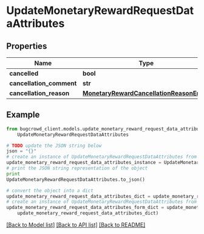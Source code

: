 # UpdateMonetaryRewardRequestDataAttributes


## Properties

Name | Type | Description | Notes
------------ | ------------- | ------------- | -------------
**cancelled** | **bool** |  | 
**cancellation_comment** | **str** |  | [optional] 
**cancellation_reason** | [**MonetaryRewardCancellationReasonEnum**](MonetaryRewardCancellationReasonEnum.md) |  | 

## Example

```python
from bugcrowd_client.models.update_monetary_reward_request_data_attributes import
    UpdateMonetaryRewardRequestDataAttributes

# TODO update the JSON string below
json = "{}"
# create an instance of UpdateMonetaryRewardRequestDataAttributes from a JSON string
update_monetary_reward_request_data_attributes_instance = UpdateMonetaryRewardRequestDataAttributes.from_json(json)
# print the JSON string representation of the object
print
UpdateMonetaryRewardRequestDataAttributes.to_json()

# convert the object into a dict
update_monetary_reward_request_data_attributes_dict = update_monetary_reward_request_data_attributes_instance.to_dict()
# create an instance of UpdateMonetaryRewardRequestDataAttributes from a dict
update_monetary_reward_request_data_attributes_form_dict = update_monetary_reward_request_data_attributes.from_dict(
    update_monetary_reward_request_data_attributes_dict)
```
[[Back to Model list]](../README.md#documentation-for-models) [[Back to API list]](../README.md#documentation-for-api-endpoints) [[Back to README]](../README.md)


